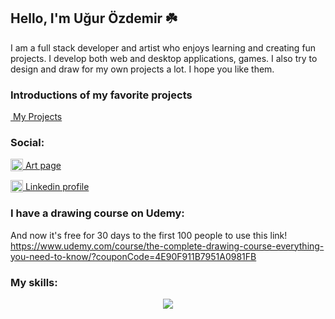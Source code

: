 ## Hello, I'm Uğur Özdemir ☘️

I am a full stack developer and artist who enjoys learning and creating fun projects. I develop both web and desktop applications, games. I also try to design and draw for my own projects a lot. I hope you like them.

### Introductions of my favorite projects

<a href="https://github.com/ugurozdemir97/myprojects">&nbsp;My Projects</a>

### Social:
<p style="display: flex; align-items: center;">
  <a href="https://skillicons.dev">
    <img src="https://skillicons.dev/icons?i=instagram" width="20px" height="20px"/>
  </a>
  <a href="https://www.instagram.com/artmiora/">&nbsp;Art page</a>
</p>
<p style="display: flex; align-items: center;">
  <a href="https://skillicons.dev">
    <img src="https://skillicons.dev/icons?i=linkedin" width="20px" height="20px"/>
  </a>
  <a href="https://www.linkedin.com/in/uğur-özdemir-20b80b241">&nbsp;Linkedin profile</a>
</p>

### I have a drawing course on Udemy:
And now it's free for 30 days to the first 100 people to use this link!
https://www.udemy.com/course/the-complete-drawing-course-everything-you-need-to-know/?couponCode=4E90F911B7951A0981FB

### My skills:
<p align="center">
  <a href="https://skillicons.dev">
    <img src="https://skillicons.dev/icons?i=py,js,ts,cpp,html,css,nodejs,mongodb,qt,react,git,ps,ai" />
  </a>
</p>
